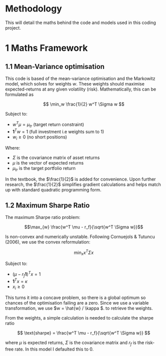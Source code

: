# Methodology 

This will detail the maths behind the code and models used in this coding project. 

# 1 Maths Framework

## 1.1 Mean-Variance optimisation

This code is based of the mean-variance optimisation and the Markowitz model, which solves for weights *w*. These weights should maximise expected-returns at any given volatility (risk). Mathematically, this can be formulated as

$$
\min_w  \frac{1}{2} w^T  \Sigma  w
$$

Subject to:
- $w^T \mu = \mu_{tr}$ (target return constraint)
- $\mathbf{1}^T w = 1$ (full investment i.e weights sum to 1)
- $w_i \geq 0$ (no short positions)

Where:
- $\Sigma$ is the covariance matrix of asset returns
- $\mu$ is the vector of expected returns
- $\mu_{tr}$ is the target portfolio return

In the textbook, the $\frac{1}{2}$ is added for convenience. Upon further research, the $\frac{1}{2}$ simplifies gradient calculations and helps match up with standard quadratic programming form.

## 1.2 Maximum Sharpe Ratio

The maximum Sharpe ratio problem:

$$\max_{w} \frac{w^T \mu - r_f}{\sqrt{w^T \Sigma w}}$$

Is non-convex and numerically unstable. Following Cornuejols & Tutuncu (2006), we use the convex reformulation:

$$\min_{x} x^T \Sigma x$$

Subject to:
- $(\mu - r_f \mathbf{1})^T x = 1$
- $\mathbf{1}^T x = \kappa$
- $x_i \geq 0$

This turns it into a concave problem, so there is a global optimum so chances of the optimisation failing are a zero. Since we use a variable transformation, we use $w = \hat{w} / \kappa $. to retrieve the weights.

From the weights, a simple calculation is needed to calculate the sharpe ratio

$$
\text{sharpe} = \frac{w^T \mu - r_f}{\sqrt{w^T \Sigma w}}
$$

where $\mu$ is expected returns, $\Sigma$ is the covariance matrix and $r_f$ is the risk-free rate. In this model I defaulted this to 0.
